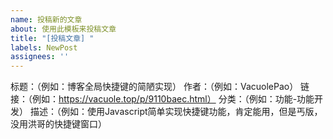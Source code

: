 ```yaml
---
name: 投稿新的文章
about: 使用此模板来投稿文章
title: "[投稿文章] "
labels: NewPost
assignees: ''
---
```


标题：（例如：博客全局快捷键的简陋实现）
作者：（例如：VacuolePao）
链接：（例如：https://vacuole.top/p/9110baec.html）
分类：（例如：功能-功能开发）
描述：（例如：使用Javascript简单实现快捷键功能，肯定能用，但是丐版，没用洪哥的快捷键窗口）
